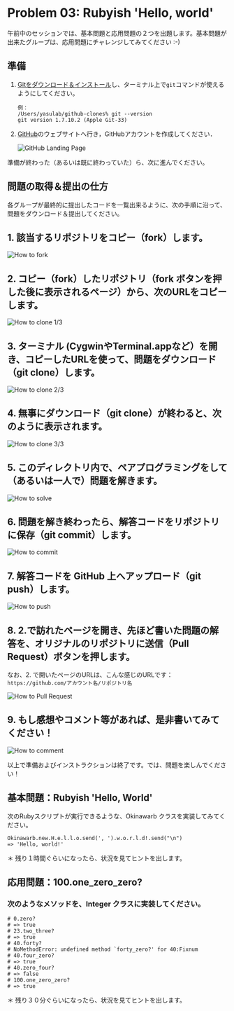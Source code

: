 Problem 03: Rubyish 'Hello, world'
=================================

午前中のセッションでは、基本問題と応用問題の２つを出題します。基本問題が出来たグループは、応用問題にチャレンジしてみてください :-)

## 準備

1. [Gitをダウンロード＆インストール](http://git-scm.com/downloads)し、ターミナル上で`git`コマンドが使えるようにしてください。
	```
	例：
	/Users/yasulab/github-clones% git --version
	git version 1.7.10.2 (Apple Git-33)
	```

2. [GitHub](https://github.com/)のウェブサイトへ行き，GitHubアカウントを作成してください．

	![GitHub Landing Page](https://dl.dropboxusercontent.com/u/2819285/github_landing-page.png)

準備が終わった（あるいは既に終わっていた）ら、次に進んでください。


## 問題の取得＆提出の仕方

各グループが最終的に提出したコードを一覧出来るように、次の手順に沿って、問題をダウンロード＆提出してください。

## 1. 該当するリポジトリをコピー（fork）します。
![How to fork](https://dl.dropboxusercontent.com/u/2819285/howto-fork.png)
	
## 2. コピー（fork）したリポジトリ（fork ボタンを押した後に表示されるページ）から、次のURLをコピーします。
![How to clone 1/3](https://dl.dropboxusercontent.com/u/2819285/howto-clone.png)
	
## 3. ターミナル (CygwinやTerminal.appなど）を開き、コピーしたURLを使って、問題をダウンロード（git clone）します。
![How to clone 2/3](https://dl.dropboxusercontent.com/u/2819285/howto-clone-2.png)
	
## 4. 無事にダウンロード（git clone）が終わると、次のように表示されます。
![How to clone 3/3](https://dl.dropboxusercontent.com/u/2819285/howto-clone-3.png)

## 5. このディレクトリ内で、ペアプログラミングをして（あるいは一人で）問題を解きます。
![How to solve](https://dl.dropboxusercontent.com/u/2819285/howto-solve.png)
	
## 6. 問題を解き終わったら、解答コードをリポジトリに保存（git commit）します。
![How to commit](https://dl.dropboxusercontent.com/u/2819285/howto-commit.png)
	
## 7. 解答コードを GitHub 上へアップロード（git push）します。
![How to push](https://dl.dropboxusercontent.com/u/2819285/howto-push.png)
	
## 8. 2.で訪れたページを開き、先ほど書いた問題の解答を、オリジナルのリポジトリに送信（Pull Request）ボタンを押します。
なお、2. で開いたページのURLは、こんな感じのURLです：`https://github.com/アカウント名/リポジトリ名`

![How to Pull Request](https://dl.dropboxusercontent.com/u/2819285/howto-pr.png)
	
## 9. もし感想やコメント等があれば、是非書いてみてください！
![How to comment](https://dl.dropboxusercontent.com/u/2819285/howto-comment.png)

以上で準備およびインストラクションは終了です。では、問題を楽しんでください！


## 基本問題：Rubyish 'Hello, World'

次のRubyスクリプトが実行できるような、Okinawarb クラスを実装してみてください。

```
Okinawarb.new.H.e.l.l.o.send(', ').w.o.r.l.d!.send("\n")
=> 'Hello, world!'
```

＊ 残り１時間ぐらいになったら、状況を見てヒントを出します。

## 応用問題：100.one_zero_zero?

### 次のようなメソッドを、Integer クラスに実装してください。

```
# 0.zero?
# => true
# 23.two_three?
# => true
# 40.forty?
# NoMethodError: undefined method `forty_zero?' for 40:Fixnum
# 40.four_zero?
# => true
# 40.zero_four?
# => false
# 100.one_zero_zero?
# => true
```

＊ 残り３０分ぐらいになったら、状況を見てヒントを出します。

